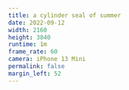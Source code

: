 ```yaml
---
title: a cylinder seal of summer
date: 2022-09-12
width: 2160
height: 3840
runtime: 1m
frame_rate: 60
camera: iPhone 13 Mini
permalink: false
margin_left: 52
---
```

